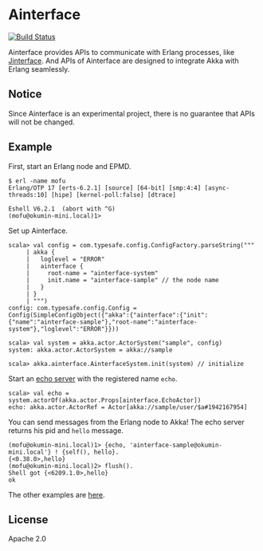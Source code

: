 # Ainterface

[![Build Status](https://travis-ci.org/ainterface/ainterface.svg?branch=master)](https://travis-ci.org/ainterface/ainterface)

Ainterface provides APIs to communicate with Erlang processes, like [Jinterface](http://www.erlang.org/doc/apps/jinterface/jinterface_users_guide.html).
And APIs of Ainterface are designed to integrate Akka with Erlang seamlessly.

## Notice

Since Ainterface is an experimental project, there is no guarantee that APIs will not be changed.

## Example

First, start an Erlang node and EPMD.

```
$ erl -name mofu
Erlang/OTP 17 [erts-6.2.1] [source] [64-bit] [smp:4:4] [async-threads:10] [hipe] [kernel-poll:false] [dtrace]

Eshell V6.2.1  (abort with ^G)
(mofu@okumin-mini.local)1>
```

Set up Ainterface.

```
scala> val config = com.typesafe.config.ConfigFactory.parseString("""
     | akka {
     |   loglevel = "ERROR"
     |   ainterface {
     |     root-name = "ainterface-system"
     |     init.name = "ainterface-sample" // the node name
     |   }
     | }
     | """)
config: com.typesafe.config.Config = Config(SimpleConfigObject({"akka":{"ainterface":{"init":{"name":"ainterface-sample"},"root-name":"ainterface-system"},"loglevel":"ERROR"}}))

scala> val system = akka.actor.ActorSystem("sample", config)
system: akka.actor.ActorSystem = akka://sample

scala> akka.ainterface.AinterfaceSystem.init(system) // initialize
```

Start an [echo server](https://github.com/ainterface/ainterface/blob/master/ainterface-sample/src/main/scala/ainterface/EchoActor.scala) with the registered name `echo`.

```
scala> val echo = system.actorOf(akka.actor.Props[ainterface.EchoActor])
echo: akka.actor.ActorRef = Actor[akka://sample/user/$a#1942167954]
```

You can send messages from the Erlang node to Akka!
The echo server returns his pid and `hello` message.

```
(mofu@okumin-mini.local)1> {echo, 'ainterface-sample@okumin-mini.local'} ! {self(), hello}.
{<0.38.0>,hello}
(mofu@okumin-mini.local)2> flush().
Shell got {<6209.1.0>,hello}
ok
```

The other examples are [here](https://github.com/ainterface/ainterface/tree/master/ainterface-sample/src/main/scala/ainterface).

## License

Apache 2.0
